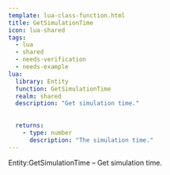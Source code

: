 ```yaml
---
template: lua-class-function.html
title: GetSimulationTime
icon: lua-shared
tags:
  - lua
  - shared
  - needs-verification
  - needs-example
lua:
  library: Entity
  function: GetSimulationTime
  realm: shared
  description: "Get simulation time."
  
  
  returns:
    - type: number
      description: "The simulation time."
---
```


<div class="lua__search__keywords">
Entity:GetSimulationTime &#x2013; Get simulation time.
</div>
